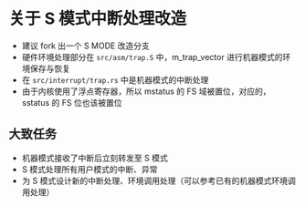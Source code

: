 # 关于 S 模式中断处理改造

* 建议 fork 出一个 S MODE 改造分支
* 硬件环境处理部分在 `src/asm/trap.S` 中，m_trap_vector 进行机器模式的环境保存与恢复
* 在 `src/interrupt/trap.rs` 中是机器模式的中断处理
* 由于内核使用了浮点寄存器，所以 mstatus 的 FS 域被置位，对应的，sstatus 的 FS 位也该被置位

## 大致任务

* 机器模式接收了中断后立刻转发至 S 模式
* S 模式处理所有用户模式的中断、异常
* 为 S 模式设计新的中断处理、环境调用处理（可以参考已有的机器模式环境调用处理）